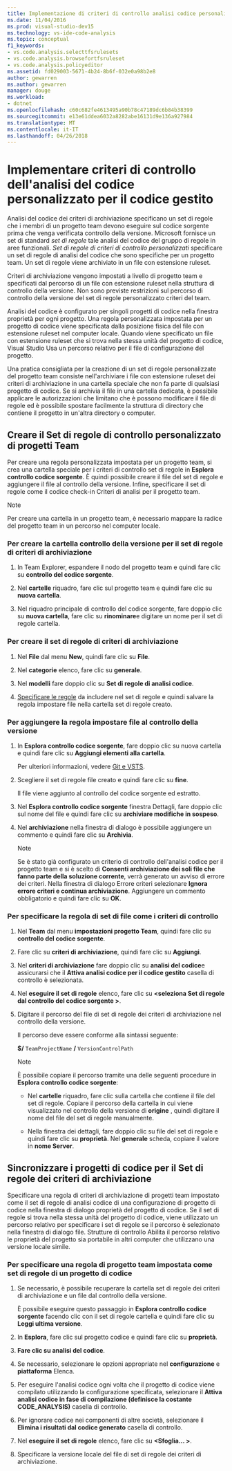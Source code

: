 ```yaml
---
title: Implementazione di criteri di controllo analisi codice personalizzati per codice gestito in Visual Studio
ms.date: 11/04/2016
ms.prod: visual-studio-dev15
ms.technology: vs-ide-code-analysis
ms.topic: conceptual
f1_keywords:
- vs.code.analysis.selecttfsrulesets
- vs.code.analysis.browsefortfsruleset
- vs.code.analysis.policyeditor
ms.assetid: fd029003-5671-4b24-8b6f-032e0a98b2e8
author: gewarren
ms.author: gewarren
manager: douge
ms.workload:
- dotnet
ms.openlocfilehash: c60c682fe4613495a90b78c47189dc6b84b38399
ms.sourcegitcommit: e13e61ddea6032a8282abe16131d9e136a927984
ms.translationtype: MT
ms.contentlocale: it-IT
ms.lasthandoff: 04/26/2018
---
```

# <a name="implement-custom-code-analysis-check-in-policies-for-managed-code"></a>Implementare criteri di controllo dell'analisi del codice personalizzato per il codice gestito

Analisi del codice dei criteri di archiviazione specificano un set di regole che i membri di un progetto team devono eseguire sul codice sorgente prima che venga verificata controllo della versione. Microsoft fornisce un set di standard *set di regole* tale analisi del codice del gruppo di regole in aree funzionali. *Set di regole di criteri di controllo personalizzati* specificare un set di regole di analisi del codice che sono specifiche per un progetto team. Un set di regole viene archiviato in un file con estensione ruleset.

Criteri di archiviazione vengono impostati a livello di progetto team e specificati dal percorso di un file con estensione ruleset nella struttura di controllo della versione. Non sono previste restrizioni sul percorso di controllo della versione del set di regole personalizzato criteri del team.

Analisi del codice è configurato per singoli progetti di codice nella finestra proprietà per ogni progetto. Una regola personalizzata impostata per un progetto di codice viene specificata dalla posizione fisica del file con estensione ruleset nel computer locale. Quando viene specificato un file con estensione ruleset che si trova nella stessa unità del progetto di codice, Visual Studio Usa un percorso relativo per il file di configurazione del progetto.

Una pratica consigliata per la creazione di un set di regole personalizzate del progetto team consiste nell'archiviare i file con estensione ruleset dei criteri di archiviazione in una cartella speciale che non fa parte di qualsiasi progetto di codice. Se si archivia il file in una cartella dedicata, è possibile applicare le autorizzazioni che limitano che è possono modificare il file di regole ed è possibile spostare facilmente la struttura di directory che contiene il progetto in un'altra directory o computer.

## <a name="create-the-team-project-custom-check-in-rule-set"></a>Creare il Set di regole di controllo personalizzato di progetti Team

Per creare una regola personalizzata impostata per un progetto team, si crea una cartella speciale per i criteri di controllo set di regole in **Esplora controllo codice sorgente**. È quindi possibile creare il file del set di regole e aggiungere il file al controllo della versione. Infine, specificare il set di regole come il codice check-in Criteri di analisi per il progetto team.

> [!NOTE]
> Per creare una cartella in un progetto team, è necessario mappare la radice del progetto team in un percorso nel computer locale.

### <a name="to-create-the-version-control-folder-for-the-check-in-policy-rule-set"></a>Per creare la cartella controllo della versione per il set di regole di criteri di archiviazione

1. In Team Explorer, espandere il nodo del progetto team e quindi fare clic su **controllo del codice sorgente**.

2. Nel **cartelle** riquadro, fare clic sul progetto team e quindi fare clic su **nuova cartella**.

3. Nel riquadro principale di controllo del codice sorgente, fare doppio clic su **nuova cartella**, fare clic su **rinominare**e digitare un nome per il set di regole cartella.

### <a name="to-create-the-check-in-policy-rule-set"></a>Per creare il set di regole di criteri di archiviazione

1. Nel **File** dal menu **New**, quindi fare clic su **File**.

2. Nel **categorie** elenco, fare clic su **generale**.

3. Nel **modelli** fare doppio clic su **Set di regole di analisi codice**.

4. [Specificare le regole](../code-quality/how-to-create-a-custom-rule-set.md) da includere nel set di regole e quindi salvare la regola impostare file nella cartella set di regole creato.

### <a name="to-add-the-rule-set-file-to-version-control"></a>Per aggiungere la regola impostare file al controllo della versione

1. In **Esplora controllo codice sorgente**, fare doppio clic su nuova cartella e quindi fare clic su **Aggiungi elementi alla cartella**.

     Per ulteriori informazioni, vedere [Git e VSTS](/vsts/git/overview).

2. Scegliere il set di regole file creato e quindi fare clic su **fine**.

     Il file viene aggiunto al controllo del codice sorgente ed estratto.

3. Nel **Esplora controllo codice sorgente** finestra Dettagli, fare doppio clic sul nome del file e quindi fare clic su **archiviare modifiche in sospeso**.

4. Nel **archiviazione** nella finestra di dialogo è possibile aggiungere un commento e quindi fare clic su **Archivia**.

    > [!NOTE]
    > Se è stato già configurato un criterio di controllo dell'analisi codice per il progetto team e si è scelto di **Consenti archiviazione dei soli file che fanno parte della soluzione corrente**, verrà generato un avviso di errore dei criteri. Nella finestra di dialogo Errore criteri selezionare **Ignora errore criteri e continua archiviazione**. Aggiungere un commento obbligatorio e quindi fare clic su **OK**.

### <a name="to-specify-the-rule-set-file-as-the-check-in-policy"></a>Per specificare la regola di set di file come i criteri di controllo

1. Nel **Team** dal menu **impostazioni progetto Team**, quindi fare clic su **controllo del codice sorgente**.

2. Fare clic su **criteri di archiviazione**, quindi fare clic su **Aggiungi**.

3. Nel **criteri di archiviazione** fare doppio clic su **analisi del codice**e assicurarsi che il **Attiva analisi codice per il codice gestito** casella di controllo è selezionata.

4. Nel **eseguire il set di regole** elenco, fare clic su  **\<seleziona Set di regole dal controllo del codice sorgente >**.

5. Digitare il percorso del file di set di regole dei criteri di archiviazione nel controllo della versione.

     Il percorso deve essere conforme alla sintassi seguente:

     **$/** `TeamProjectName` **/** `VersionControlPath`

    > [!NOTE]
    > È possibile copiare il percorso tramite una delle seguenti procedure in **Esplora controllo codice sorgente**:

    - Nel **cartelle** riquadro, fare clic sulla cartella che contiene il file del set di regole. Copiare il percorso della cartella in cui viene visualizzato nel controllo della versione di **origine** , quindi digitare il nome del file del set di regole manualmente.

    - Nella finestra dei dettagli, fare doppio clic su file del set di regole e quindi fare clic su **proprietà**. Nel **generale** scheda, copiare il valore in **nome Server**.

## <a name="synchronize-code-projects-to-the-check-in-policy-rule-set"></a>Sincronizzare i progetti di codice per il Set di regole dei criteri di archiviazione

Specificare una regola di criteri di archiviazione di progetti team impostato come il set di regole di analisi codice di una configurazione di progetto di codice nella finestra di dialogo proprietà del progetto di codice. Se il set di regole si trova nella stessa unità del progetto di codice, viene utilizzato un percorso relativo per specificare i set di regole se il percorso è selezionato nella finestra di dialogo file. Strutture di controllo Abilita il percorso relativo le proprietà del progetto sia portabile in altri computer che utilizzano una versione locale simile.

### <a name="to-specify-a-team-project-rule-set-as-the-rule-set-of-a-code-project"></a>Per specificare una regola di progetto team impostata come set di regole di un progetto di codice

1. Se necessario, è possibile recuperare la cartella set di regole dei criteri di archiviazione e un file dal controllo della versione.

   È possibile eseguire questo passaggio in **Esplora controllo codice sorgente** facendo clic con il set di regole cartella e quindi fare clic su **Leggi ultima versione**.

2. In **Esplora**, fare clic sul progetto codice e quindi fare clic su **proprietà**.

3. **Fare clic su analisi del codice**.

4. Se necessario, selezionare le opzioni appropriate nel **configurazione** e **piattaforma** Elenca.

5. Per eseguire l'analisi codice ogni volta che il progetto di codice viene compilato utilizzando la configurazione specificata, selezionare il **Attiva analisi codice in fase di compilazione (definisce la costante CODE_ANALYSIS)** casella di controllo.

6. Per ignorare codice nei componenti di altre società, selezionare il **Elimina i risultati dal codice generato** casella di controllo.

7. Nel **eseguire il set di regole** elenco, fare clic su  **\<Sfoglia... >**.

8. Specificare la versione locale del file di set di regole dei criteri di archiviazione.